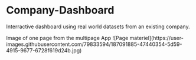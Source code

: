 # Company-Dashboard
Interractive dashboard using real world datasets from an existing company.
<p>
Image of one page from the multipage App
![Page materiel](https://user-images.githubusercontent.com/79833594/187091885-47440354-5d59-4915-9677-6728f619d24b.jpg)
